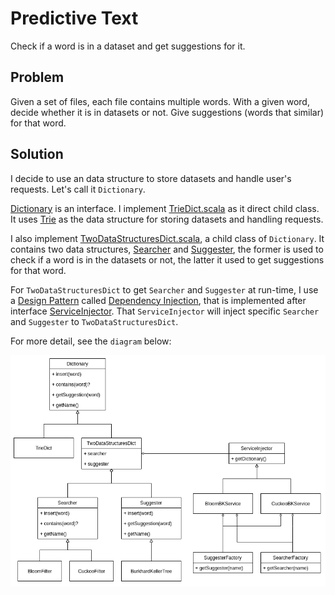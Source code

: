 # Predictive Text

Check if a word is in a dataset and get suggestions for it.

## Problem

Given a set of files, each file contains multiple words. With a given word, decide whether it is in datasets or not. Give suggestions (words that similar) for that word.

## Solution

I decide to use an data structure to store datasets and handle user's requests. Let's call it `Dictionary`.

[Dictionary](/src/main/scala/dictionary/Dictionary.scala) is an interface. I implement [TrieDict.scala](/src/main/scala/dictionary/TrieDict.scala) as it direct child class. It uses [Trie](https://en.wikipedia.org/wiki/Trie) as the data structure for storing datasets and handling requests.

I also implement [TwoDataStructuresDict.scala](/src/main/scala/dictionary/TwoDataStructuresDict.scala), a child class of `Dictionary`. It contains two data structures, [Searcher](/src/main/scala/dictionary/searcher/Searcher.scala) and [Suggester](/src/main/scala/dictionary/suggester/Suggester.scala), the former is used to check if a word is in the datasets or not, the latter it used to get suggestions for that word.

For `TwoDataStructuresDict` to get `Searcher` and `Suggester` at run-time, I use a [Design Pattern](https://en.wikipedia.org/wiki/Software_design_pattern) called [Dependency Injection](https://en.wikipedia.org/wiki/Dependency_injection), that is implemented after interface [ServiceInjector](/src/main/scala/dictionary/service/ServiceInjector.scala). That `ServiceInjector` will inject specific `Searcher` and `Suggester` to `TwoDataStructuresDict`.

For more detail, see the `diagram` below:

![Class Diagram](./images/dictionary.png)
